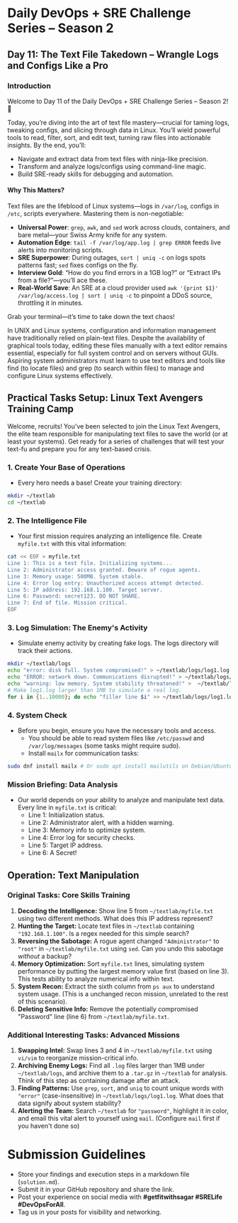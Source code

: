 # Daily DevOps + SRE Challenge Series – Season 2
## Day 11: The Text File Takedown – Wrangle Logs and Configs Like a Pro

### Introduction
Welcome to Day 11 of the Daily DevOps + SRE Challenge Series – Season 2! 🎉

Today, you’re diving into the art of text file mastery—crucial for taming logs, tweaking configs, and slicing through data in Linux. You’ll wield powerful tools to read, filter, sort, and edit text, turning raw files into actionable insights. By the end, you’ll:
- Navigate and extract data from text files with ninja-like precision.
- Transform and analyze logs/configs using command-line magic.
- Build SRE-ready skills for debugging and automation.

#### Why This Matters?
Text files are the lifeblood of Linux systems—logs in `/var/log`, configs in `/etc`, scripts everywhere. Mastering them is non-negotiable:
- **Universal Power**: `grep`, `awk`, and `sed` work across clouds, containers, and bare metal—your Swiss Army knife for any system.
- **Automation Edge**: `tail -f /var/log/app.log | grep ERROR` feeds live alerts into monitoring scripts.
- **SRE Superpower**: During outages, `sort | uniq -c` on logs spots patterns fast; `sed` fixes configs on the fly.
- **Interview Gold**: “How do you find errors in a 1GB log?” or “Extract IPs from a file?”—you’ll ace these.
- **Real-World Save**: An SRE at a cloud provider used `awk '{print $1}' /var/log/access.log | sort | uniq -c` to pinpoint a DDoS source, throttling it in minutes.

Grab your terminal—it’s time to take down the text chaos!


In UNIX and Linux systems, configuration and information management have traditionally relied on plain-text files. Despite the availability of graphical tools today, editing these files manually with a text editor remains essential, especially for full system control and on servers without GUIs. Aspiring system administrators must learn to use text editors and tools like find (to locate files) and grep (to search within files) to manage and configure Linux systems effectively.

 ## Practical Tasks Setup: Linux Text Avengers Training Camp

Welcome, recruits! You've been selected to join the Linux Text Avengers, the elite team responsible for manipulating text files to save the world (or at least your systems). Get ready for a series of challenges that will test your text-fu and prepare you for any text-based crisis.

### 1. Create Your Base of Operations

* Every hero needs a base! Create your training directory:

```bash
mkdir ~/textlab
cd ~/textlab
```


### 2. The Intelligence File

* Your first mission requires analyzing an intelligence file. Create `myfile.txt` with this vital information:

```bash
cat << EOF > myfile.txt
Line 1: This is a test file. Initializing systems...
Line 2: Administrator access granted. Beware of rogue agents.
Line 3: Memory usage: 500MB. System stable.
Line 4: Error log entry: Unauthorized access attempt detected.
Line 5: IP address: 192.168.1.100. Target server.
Line 6: Password: secret123. DO NOT SHARE.
Line 7: End of file. Mission critical.
EOF
```


### 3. Log Simulation: The Enemy's Activity

* Simulate enemy activity by creating fake logs. The logs directory will track their actions.

```bash
mkdir ~/textlab/logs
echo "error: disk full. System compromised!" > ~/textlab/logs/log1.log
echo "ERROR: network down. Communications disrupted!" > ~/textlab/logs/log2.log
echo "warning: low memory. System stability threatened!" >  ~/textlab/logs/log3.log
# Make log1.log larger than 1MB to simulate a real log.
for i in {1..10000}; do echo "filler line $i" >> ~/textlab/logs/log1.log; done
```


### 4. System Check

* Before you begin, ensure you have the necessary tools and access.
    * You should be able to read system files like `/etc/passwd` and `/var/log/messages` (some tasks might require sudo).
    * Install `mailx` for communication tasks:

```bash
sudo dnf install mailx # Or sudo apt install mailutils on Debian/Ubuntu
```


### Mission Briefing: Data Analysis

* Our world depends on your ability to analyze and manipulate text data. Every line in `myfile.txt` is critical:
    * Line 1: Initialization status.
    * Line 2: Administrator alert, with a hidden warning.
    * Line 3: Memory info to optimize system.
    * Line 4: Error log for security checks.
    * Line 5: Target IP address.
    * Line 6: A Secret!


## Operation: Text Manipulation

### Original Tasks: Core Skills Training

1. **Decoding the Intelligence:** Show line 5 from `~/textlab/myfile.txt` using two different methods. What does this IP address represent?
2. **Hunting the Target:** Locate text files in `~/textlab` containing `"192.168.1.100"`. Is a regex needed for this simple search?
3. **Reversing the Sabotage:** A rogue agent changed `"Administrator"` to `"root"` in `~/textlab/myfile.txt` using `sed`. Can you undo this sabotage *without* a backup?
4. **Memory Optimization:** Sort `myfile.txt` lines, simulating system performance by putting the largest memory value first (based on line 3). This tests ability to analyze numerical info within text.
5. **System Recon:** Extract the sixth column from `ps aux` to understand system usage. (This is a unchanged recon mission, unrelated to the rest of this scenario).
6. **Deleting Sensitive Info:** Remove the potentially compromised "Password" line (line 6) from `~/textlab/myfile.txt`.

### Additional Interesting Tasks: Advanced Missions

1. **Swapping Intel:** Swap lines 3 and 4 in `~/textlab/myfile.txt` using `vi/vim` to reorganize mission-critical info.
2. **Archiving Enemy Logs:** Find all `.log` files larger than 1MB under `~/textlab/logs`, and archive them to a `.tar.gz` in `~/textlab` for analysis. Think of this step as containing damage after an attack.
3. **Finding Patterns:** Use `grep`, `sort`, and `uniq` to count unique words with `"error"` (case-insensitive) in `~/textlab/logs/log1.log`. What does that data signify about system stability?
4. **Alerting the Team:** Search `~/textlab` for `"password"`, highlight it in color, and email this vital alert to yourself using `mail`. (Configure `mail` first if you haven't done so)


# Submission Guidelines
- Store your findings and execution steps in a markdown file (`solution.md`).
- Submit it in your GitHub repository and share the link.
- Post your experience on social media with **#getfitwithsagar #SRELife #DevOpsForAll**.
- Tag us in your posts for visibility and networking.



